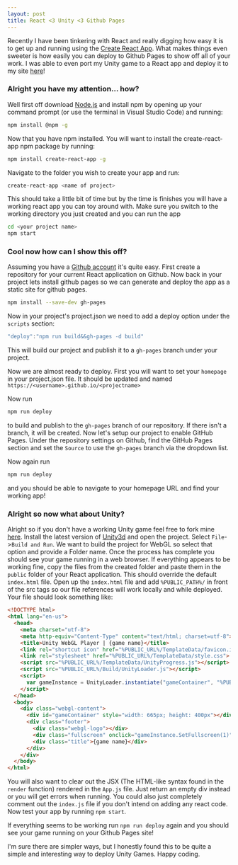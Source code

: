 ```yaml
---
layout: post
title: React <3 Unity <3 Github Pages
---
```


Recently I have been tinkering with React and really digging how easy it is to get up and running using the [Create React App](https://github.com/facebookincubator/create-react-app). What makes things even sweeter is how easily you can deploy to Github Pages to show off all of your work. I was able to even port my Unity game to a React app and deploy it to my site [here](https://shaneknows.github.io/Naifu)!

### Alright you have my attention... how?

Well first off download [Node.js](https://nodejs.org/en/download/) and install npm by opening up your command prompt (or use the terminal in Visual Studio Code) and running:
```bash
npm install @npm -g
```
Now that you have npm installed. You will want to install the create-react-app npm package by running:
```bash
npm install create-react-app -g
```
Navigate to the folder you wish to create your app and run:
```bash
create-react-app <name of project>
```
This should take a little bit of time but by the time is finishes you will have a working react app you can toy around with. Make sure you switch to the working directory you just created and you can run the app
```bash
cd <your project name>
npm start
```

### Cool now how can I show this off?

Assuming you have a [Github account](https://github.com/) it's quite easy. First create a repository for your current React application on Github. Now back in your project lets install github pages so we can generate and deploy the app as a static site for github pages.
```bash
npm install --save-dev gh-pages
```
Now in your project's project.json we need to add a deploy option under the `scripts` section:
```javascript
"deploy":"npm run build&&gh-pages -d build"
```
This will build our project and publish it to a `gh-pages` branch under your project.

Now we are almost ready to deploy. First you will want to set your `homepage` in your project.json file. It should be updated and named `https://<username>.github.io/<projectname>`

Now run 
```bash
npm run deploy
``` 
to build and publish to the `gh-pages` branch of our repository. If there isn't a branch, it will be created. Now let's setup our project to enable GitHub Pages. Under the repository settings on Github, find the GitHub Pages section and set the `Source` to use the `gh-pages` branch via the dropdown list.

Now again run
```bash
npm run deploy
```
and you should be able to navigate to your homepage URL and find your working app!

### Alright so now what about Unity?

Alright so if you don't have a working Unity game feel free to fork mine [here](https://github.com/shaneknows/NaifuGame). Install the latest version of [Unity3d](https://unity3d.com/get-unity/download) and open the project. Select `File`->`Build and Run`. We want to build the project for WebGL so select that option and provide a Folder name. Once the process has complete you should see your game running in a web browser. If everything appears to be working fine, copy the files from the created folder and paste them in the `public` folder of your React application. This should override the default `index.html` file. Open up the `index.html` file and add `%PUBLIC_PATH%/` in front of the src tags so our file references will work locally and while deployed. Your file should look something like:
```html
<!DOCTYPE html>
<html lang="en-us">
  <head>
    <meta charset="utf-8">
    <meta http-equiv="Content-Type" content="text/html; charset=utf-8">
    <title>Unity WebGL Player | {game name}</title>
    <link rel="shortcut icon" href="%PUBLIC_URL%/TemplateData/favicon.ico">
    <link rel="stylesheet" href="%PUBLIC_URL%/TemplateData/style.css">
    <script src="%PUBLIC_URL%/TemplateData/UnityProgress.js"></script>  
    <script src="%PUBLIC_URL%/Build/UnityLoader.js"></script>
    <script>
      var gameInstance = UnityLoader.instantiate("gameContainer", "%PUBLIC_URL%/Build/<game name>.json", {onProgress: UnityProgress});
    </script>
  </head>
  <body>
    <div class="webgl-content">
      <div id="gameContainer" style="width: 665px; height: 400px"></div>
      <div class="footer">
        <div class="webgl-logo"></div>
        <div class="fullscreen" onclick="gameInstance.SetFullscreen(1)"></div>
        <div class="title">{game name}</div>
      </div>
    </div>
  </body>
</html>
```

You will also want to clear out the JSX (The HTML-like syntax found in the `render` function) rendered in the `App.js` file. Just return an empty div instead or you will get errors when running. You could also just completely comment out the `index.js` file if you don't intend on adding any react code. Now test your app by running `npm start`.

If everything seems to be working run `npm run deploy` again and you should see your game running on your Github Pages site!

I'm sure there are simpler ways, but I honestly found this to be quite a simple and interesting way to deploy Unity Games. Happy coding.